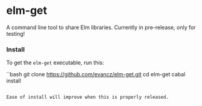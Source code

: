 # elm-get

A command line tool to share Elm libraries. Currently in pre-release, only for testing!

### Install

To get the `elm-get` executable, run this:

``bash
git clone https://github.com/evancz/elm-get.git
cd elm-get
cabal install
```

Ease of install will improve when this is properly released.
